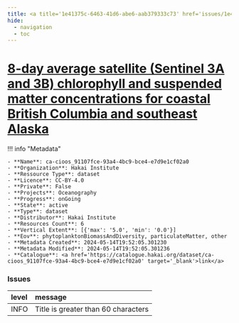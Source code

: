 ```yaml
---
title: <a title='1e41375c-6463-41d6-abe6-aab379333c73' href='issues/1e41375c-6463-41d6-abe6-aab379333c73/' target='_blank'>8-day average satellite (Sentinel 3A and 3B) chlorophyll and suspended matter concentrations for coastal British Columbia and southeast Alaska</a>
hide:
  - navigation
  - toc
---
```


# <a title='1e41375c-6463-41d6-abe6-aab379333c73' href='issues/1e41375c-6463-41d6-abe6-aab379333c73/' target='_blank'>8-day average satellite (Sentinel 3A and 3B) chlorophyll and suspended matter concentrations for coastal British Columbia and southeast Alaska</a>

<div id='map'></div>

!!! info "Metadata"
    
    - **Name**: ca-cioos_91107fce-93a4-4bc9-bce4-e7d9e1cf02a0 
    - **Organization**: Hakai Institute 
    - **Ressource Type**: dataset 
    - **Licence**: CC-BY-4.0 
    - **Private**: False 
    - **Projects**: Oceanography 
    - **Progress**: onGoing 
    - **State**: active 
    - **Type**: dataset 
    - **Distributor**: Hakai Institute 
    - **Resources Count**: 6 
    - **Vertical Extent**: [{'max': '5.0', 'min': '0.0'}] 
    - **Eov**: phytoplanktonBiomassAndDiversity, particulateMatter, other 
    - **Metadata Created**: 2024-05-14T19:52:05.301230 
    - **Metadata Modified**: 2024-05-14T19:52:05.301236 
    - **Catalogue**: <a href='https://catalogue.hakai.org/dataset/ca-cioos_91107fce-93a4-4bc9-bce4-e7d9e1cf02a0' target='_blank'>link</a> 

### Issues

| level   | message                             |
|:--------|:------------------------------------|
| INFO    | Title is greater than 60 characters |

<script>
   document.addEventListener("DOMContentLoaded", function() {
    var map = L.map('map').setView([51.505, -125.09], 5);
    L.tileLayer('https://tile.openstreetmap.org/{z}/{x}/{y}.png', {
        maxZoom: 19,
        attribution: '&copy; <a href="http://www.openstreetmap.org/copyright">OpenStreetMap</a>'
    }).addTo(map);
    var geojsonFeature = {
        "type": "Feature",
        "properties": {
            "name" : "<a title='1e41375c-6463-41d6-abe6-aab379333c73' href='issues/1e41375c-6463-41d6-abe6-aab379333c73/' target='_blank'>8-day average satellite (Sentinel 3A and 3B) chlorophyll and suspended matter concentrations for coastal British Columbia and southeast Alaska</a>"
        },
        "geometry": {'type': 'Polygon', 'coordinates': [[[-139.0, 47.0], [-121.5, 47.0], [-121.5, 59.5], [-139.0, 59.5], [-139.0, 47.0]]]}
    }
    L.geoJSON(geojsonFeature).addTo(map);
   })
</script>